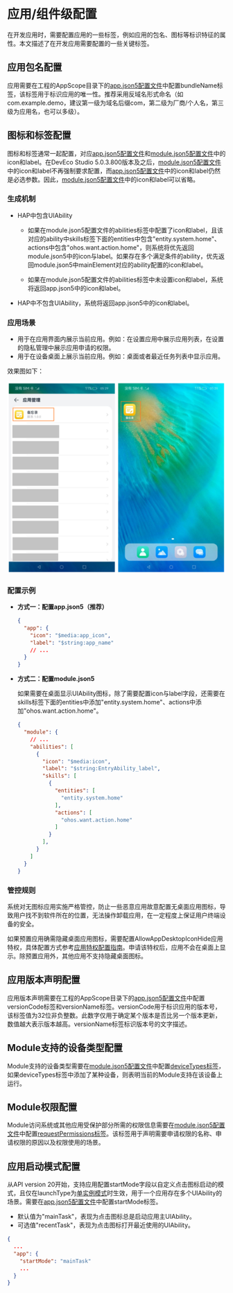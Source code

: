# 应用/组件级配置

在开发应用时，需要配置应用的一些标签，例如应用的包名、图标等标识特征的属性。本文描述了在开发应用需要配置的一些关键标签。

## 应用包名配置

应用需要在工程的AppScope目录下的[app.json5配置文件](../quick-start/app-configuration-file.md)中配置bundleName标签，该标签用于标识应用的唯一性。推荐采用反域名形式命名（如com.example.demo，建议第一级为域名后缀com，第二级为厂商/个人名，第三级为应用名，也可以多级）。

## 图标和标签配置
图标和标签通常一起配置，对应[app.json5配置文件](../quick-start/app-configuration-file.md)和[module.json5配置文件](../quick-start/module-configuration-file.md)中的icon和label。在DevEco Studio 5.0.3.800版本及之后，[module.json5配置文件](../quick-start/module-configuration-file.md)中的icon和label不再强制要求配置，而[app.json5配置文件](../quick-start/app-configuration-file.md)中的icon和label仍然是必选参数。因此，[module.json5配置文件](../quick-start/module-configuration-file.md)中的icon和label可以省略。

### 生成机制
* HAP中包含UIAbility

  * 如果在module.json5配置文件的abilities标签中配置了icon和label，且该对应的ability中skills标签下面的entities中包含"entity.system.home"、actions中包含"ohos.want.action.home"，则系统将优先返回module.json5中的icon与label。如果存在多个满足条件的ability，优先返回module.json5中mainElement对应的ability配置的icon和label。

  * 如果在module.json5配置文件的abilities标签中未设置icon和label，系统将返回app.json5中的icon和label。

* HAP中不包含UIAbility，系统将返回app.json5中的icon和label。


### 应用场景
<!--RP1-->
- 用于在应用界面内展示当前应用。例如：在设置应用中展示应用列表，在设置的隐私管理中展示应用申请的权限。
- 用于在设备桌面上展示当前应用。例如：桌面或者最近任务列表中显示应用。
<!--RP1End-->

效果图如下：
<!--RP2-->
![application-component-configuration-stage-app-module](figures/application-component-configuration-stage-app-module.png)
<!--RP2End-->

### 配置示例

- **方式一：配置app.json5（推荐）**

  ```json
  {
    "app": {
      "icon": "$media:app_icon",
      "label": "$string:app_name"
      // ...
    }
  }
  ```

- **方式二：配置module.json5**

  如果需要在桌面显示UIAbility图标，除了需要配置icon与label字段，还需要在skills标签下面的entities中添加"entity.system.home"、actions中添加"ohos.want.action.home"。

  ```json
  {
    "module": {
      // ...
      "abilities": [
        {
          "icon": "$media:icon",
          "label": "$string:EntryAbility_label",
          "skills": [
            {
              "entities": [
                "entity.system.home"
              ],
              "actions": [
                "ohos.want.action.home"
              ]
            }
          ],
        }
      ]
    }
  }
  ```
### 管控规则
系统对无图标应用实施严格管控，防止一些恶意应用故意配置无桌面应用图标，导致用户找不到软件所在的位置，无法操作卸载应用，在一定程度上保证用户终端设备的安全。

如果预置应用确需隐藏桌面应用图标，需要配置AllowAppDesktopIconHide应用特权<!--Del-->，具体配置方式参考[应用特权配置指南](../../device-dev/subsystems/subsys-app-privilege-config-guide.md)<!--DelEnd-->。申请该特权后，应用不会在桌面上显示。除预置应用外，其他应用不支持隐藏桌面图标。


## 应用版本声明配置

应用版本声明需要在工程的AppScope目录下的[app.json5配置文件](../quick-start/app-configuration-file.md)中配置versionCode标签和versionName标签。versionCode用于标识应用的版本号，该标签值为32位非负整数。此数字仅用于确定某个版本是否比另一个版本更新，数值越大表示版本越高。versionName标签标识版本号的文字描述。

## Module支持的设备类型配置

Module支持的设备类型需要在[module.json5配置文件](../quick-start/module-configuration-file.md)中配置[deviceTypes标签](../quick-start/module-configuration-file.md#devicetypes标签)，如果deviceTypes标签中添加了某种设备，则表明当前的Module支持在该设备上运行。

## Module权限配置

Module访问系统或其他应用受保护部分所需的权限信息需要在[module.json5配置文件](../quick-start/module-configuration-file.md)中配置[requestPermissions标签](../security/AccessToken/declare-permissions.md)。该标签用于声明需要申请权限的名称、申请权限的原因以及权限使用的场景。

## 应用启动模式配置

从API version 20开始，支持应用配置startMode字段以自定义点击图标启动的模式，且仅在launchType为[单实例模式](./uiability-launch-type.md#singleton启动模式)时生效，用于一个应用存在多个UIAbility的场景。需要在[app.json5配置文件](../quick-start/app-configuration-file.md#配置文件标签)中配置startMode标签。

- 默认值为"mainTask"，表现为点击图标总是启动应用主UIAbility。
- 可选值"recentTask"，表现为点击图标打开最近使用的UIAbility。

```json
{
  ...
  "app": {
    "startMode": "mainTask"
    ...
  }
}
```
